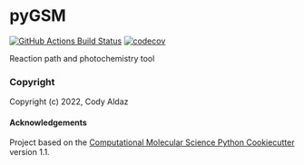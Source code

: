 pyGSM
==============================
[//]: # (Badges)
[![GitHub Actions Build Status](https://github.com/craldaz/pyGSM/workflows/CI/badge.svg)](https://github.com/craldaz/pyGSM/actions?query=workflow%3ACI)
[![codecov](https://codecov.io/gh/craldaz/pyGSM/branch/main/graph/badge.svg)](https://codecov.io/gh/craldaz/pyGSM/branch/main)


Reaction path and photochemistry tool

### Copyright

Copyright (c) 2022, Cody Aldaz


#### Acknowledgements
 
Project based on the 
[Computational Molecular Science Python Cookiecutter](https://github.com/molssi/cookiecutter-cms) version 1.1.
